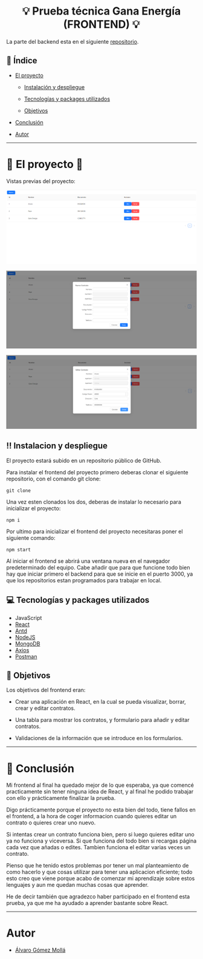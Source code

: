 # <center>:bulb: Prueba técnica Gana Energía (FRONTEND) :bulb:</center>

La parte del backend esta en el siguiente [repositorio]().

## :round_pushpin: Índice

- [El proyecto](#el-proyecto)

    - [Instalación y despliegue](#instalacion-y-despliegue)

    - [Tecnologías y packages utilizados](#tecnologías-y-packages-utilizados)

    - [Objetivos](#objetivos)

- [Conclusión](#conclusión)

- [Autor](#autor)

---

# :battery: El proyecto :battery:

Vistas previas del proyecto:

![foto](./src/assets/escritorio.png)

![foto](./src/assets/nuevoContrato.png)

![foto](./src/assets/editarContrato.png)



## :bangbang: Instalacion y despliegue

El proyecto estará subido en un repositorio público de GitHub.

Para instalar el frontend del proyecto primero deberas clonar el siguiente repositorio, con el comando git clone:

``` 
git clone
```

Una vez esten clonados los dos, deberas de instalar lo necesario para inicializar el proyecto:

```
npm i
```

Por ultimo para inicializar el frontend del proyecto necesitaras poner el siguiente comando: 

```
npm start
```

Al iniciar el frontend se abrirá una ventana nueva en el navegador predeterminado del equipo.
Cabe añadir que para que funcione todo bien hay que iniciar primero el backend para que se inicie en el puerto 3000, ya que los repositorios estan programados para trabajar en local.

## :computer: Tecnologías y packages utilizados

- JavaScript
- [React](https://es.reactjs.org/)
- [Antd](https://ant.design/)
- [NodeJS](https://nodejs.org/)
- [MongoDB](https://www.mongodb.com/)
- [Axios](https://axios-http.com/)
- [Postman](https://www.postman.com/)

## :dart: Objetivos

Los objetivos del frontend eran:

- Crear una aplicación en React, en la cual se pueda visualizar, borrar, crear y editar contratos.

- Una tabla para mostrar los contratos, y formulario para añadir y editar contratos.

- Validaciones de la información que se introduce en los formularios.

---

# :scroll: Conclusión

Mi frontend al final ha quedado mejor de lo que esperaba, ya que comencé practicamente sin tener ninguna idea de React, y al final he podido trabajar con ello y prácticamente finalizar la prueba. 

Digo prácticamente porque el proyecto no esta bien del todo, tiene fallos en el frontend, a la hora de coger informacion cuando quieres editar un contrato o quieres crear uno nuevo.

Si intentas crear un contrato funciona bien, pero si luego quieres editar uno ya no funciona y viceversa. Si que funciona del todo bien si recargas página cada vez que añadas o edites. Tambien funciona el editar varias veces un contrato.

Pienso que he tenido estos problemas por tener un mal planteamiento de como hacerlo y que cosas utilizar para tener una aplicacion eficiente; todo esto creo que viene porque acabo de comenzar mi aprendizaje sobre estos lenguajes y aun me quedan muchas cosas que aprender.

He de decir también que agradezco haber participado en el frontend esta prueba, ya que me ha ayudado a aprender bastante sobre React.

---

# Autor

- [Álvaro Gómez Mollá](https://github.com/alvaroo243)